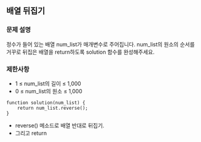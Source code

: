 ## 배열 뒤집기

### 문제 설명
정수가 들어 있는 배열 num_list가 매개변수로 주어집니다. num_list의 원소의 순서를 거꾸로 뒤집은 배열을 return하도록 solution 함수를 완성해주세요.

### 제한사항
+ 1 ≤ num_list의 길이 ≤ 1,000
+ 0 ≤ num_list의 원소 ≤ 1,000

```
function solution(num_list) {
    return num_list.reverse();
}
```
+ reverse() 메소드로 배열 반대로 뒤집기.
+ 그리고 return 
